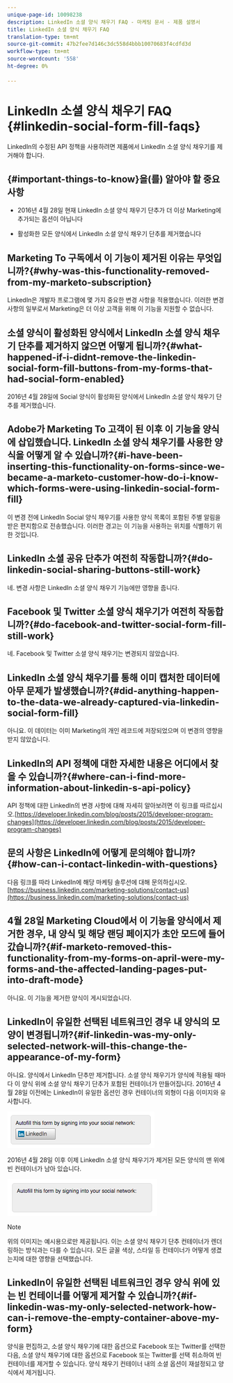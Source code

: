 ```yaml
---
unique-page-id: 10098238
description: LinkedIn 소셜 양식 채우기 FAQ - 마케팅 문서 - 제품 설명서
title: LinkedIn 소셜 양식 채우기 FAQ
translation-type: tm+mt
source-git-commit: 47b2fee7d146c3dc558d4bbb10070683f4cdfd3d
workflow-type: tm+mt
source-wordcount: '558'
ht-degree: 0%

---
```



# LinkedIn 소셜 양식 채우기 FAQ {#linkedin-social-form-fill-faqs}

LinkedIn의 수정된 API 정책을 사용하려면 제품에서 LinkedIn 소셜 양식 채우기를 제거해야 합니다.

## {#important-things-to-know}을(를) 알아야 할 중요 사항

* 2016년 4월 28일 현재 LinkedIn 소셜 양식 채우기 단추가 더 이상 Marketing에 추가되는 옵션이 아닙니다

* 활성화한 모든 양식에서 LinkedIn 소셜 양식 채우기 단추를 제거했습니다

## Marketing To 구독에서 이 기능이 제거된 이유는 무엇입니까?{#why-was-this-functionality-removed-from-my-marketo-subscription}

LinkedIn은 개발자 프로그램에 몇 가지 중요한 변경 사항을 적용했습니다. 이러한 변경 사항의 일부로서 Marketing은 더 이상 고객을 위해 이 기능을 지원할 수 없습니다.

## 소셜 양식이 활성화된 양식에서 LinkedIn 소셜 양식 채우기 단추를 제거하지 않으면 어떻게 됩니까?{#what-happened-if-i-didnt-remove-the-linkedin-social-form-fill-buttons-from-my-forms-that-had-social-form-enabled}

2016년 4월 28일에 Social 양식이 활성화된 양식에서 LinkedIn 소셜 양식 채우기 단추를 제거했습니다.

## Adobe가 Marketing To 고객이 된 이후 이 기능을 양식에 삽입했습니다. LinkedIn 소셜 양식 채우기를 사용한 양식을 어떻게 알 수 있습니까?{#i-have-been-inserting-this-functionality-on-forms-since-we-became-a-marketo-customer-how-do-i-know-which-forms-were-using-linkedin-social-form-fill}

이 변경 전에 LinkedIn Social 양식 채우기를 사용한 양식 목록이 포함된 주별 알림을 받은 편지함으로 전송했습니다. 이러한 경고는 이 기능을 사용하는 위치를 식별하기 위한 것입니다.

## LinkedIn 소셜 공유 단추가 여전히 작동합니까?{#do-linkedin-social-sharing-buttons-still-work}

네. 변경 사항은 LinkedIn 소셜 양식 채우기 기능에만 영향을 줍니다.

## Facebook 및 Twitter 소셜 양식 채우기가 여전히 작동합니까?{#do-facebook-and-twitter-social-form-fill-still-work}

네. Facebook 및 Twitter 소셜 양식 채우기는 변경되지 않았습니다.

## LinkedIn 소셜 양식 채우기를 통해 이미 캡처한 데이터에 아무 문제가 발생했습니까?{#did-anything-happen-to-the-data-we-already-captured-via-linkedin-social-form-fill}

아니요. 이 데이터는 이미 Marketing의 개인 레코드에 저장되었으며 이 변경의 영향을 받지 않았습니다.

## LinkedIn의 API 정책에 대한 자세한 내용은 어디에서 찾을 수 있습니까?{#where-can-i-find-more-information-about-linkedin-s-api-policy}

API 정책에 대한 LinkedIn의 변경 사항에 대해 자세히 알아보려면 이 링크를 따르십시오.[https://developer.linkedin.com/blog/posts/2015/developer-program-changes](https://developer.linkedin.com/blog/posts/2015/developer-program-changes)

## 문의 사항은 LinkedIn에 어떻게 문의해야 합니까?{#how-can-i-contact-linkedin-with-questions}

다음 링크를 따라 LinkedIn에 해당 마케팅 솔루션에 대해 문의하십시오.[https://business.linkedin.com/marketing-solutions/contact-us](https://business.linkedin.com/marketing-solutions/contact-us)

## 4월 28일 Marketing Cloud에서 이 기능을 양식에서 제거한 경우, 내 양식 및 해당 랜딩 페이지가 초안 모드에 들어갔습니까?{#if-marketo-removed-this-functionality-from-my-forms-on-april-were-my-forms-and-the-affected-landing-pages-put-into-draft-mode}

아니요. 이 기능을 제거한 양식이 게시되었습니다.

## LinkedIn이 유일한 선택된 네트워크인 경우 내 양식의 모양이 변경됩니까?{#if-linkedin-was-my-only-selected-network-will-this-change-the-appearance-of-my-form}

아니요. 양식에서 LinkedIn 단추만 제거합니다. 소셜 양식 채우기가 양식에 적용될 때마다 이 양식 위에 소셜 양식 채우기 단추가 포함된 컨테이너가 만들어집니다. 2016년 4월 28일 이전에는 LinkedIn이 유일한 옵션인 경우 컨테이너의 외형이 다음 이미지와 유사합니다.

![—](assets/one.png)

2016년 4월 28일 이후 이제 LinkedIn 소셜 양식 채우기가 제거된 모든 양식의 맨 위에 빈 컨테이너가 남아 있습니다.

![—](assets/two.png)

>[!NOTE]
>
>위의 이미지는 예시용으로만 제공됩니다. 이는 소셜 양식 채우기 단추 컨테이너가 렌더링하는 방식과는 다를 수 있습니다. 모든 글꼴 색상, 스타일 등 컨테이너가 어떻게 생겼는지에 대한 영향을 선택했습니다.

## LinkedIn이 유일한 선택된 네트워크인 경우 양식 위에 있는 빈 컨테이너를 어떻게 제거할 수 있습니까?{#if-linkedin-was-my-only-selected-network-how-can-i-remove-the-empty-container-above-my-form}

양식을 편집하고, 소셜 양식 채우기에 대한 옵션으로 Facebook 또는 Twitter를 선택한 다음, 소셜 양식 채우기에 대한 옵션으로 Facebook 또는 Twitter를 선택 취소하여 빈 컨테이너를 제거할 수 있습니다. 양식 채우기 컨테이너 내의 소셜 옵션이 재설정되고 양식에서 제거됩니다.
